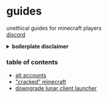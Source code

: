 # guides 
unethical guides for minecraft players </br>
[discord](https://discord.gg/vhJ8Dsp9qa)

<details>
   <summary><strong>boilerplate disclaimer</strong></summary>

  ### educational purposes only
  The content in this GitHub repository is for educational purposes only. Verify information independently before acting on it. We aren't liable for errors, actions taken, or any damages from using the contentp rovided. Use resources responsibly and consult experts when needed. By accessing this repository, you agree to these terms.
     
</details>

### table of contents 
* [alt accounts](https://github.com/unethicalmc/guides/blob/main/alt%20accounts.md#alt-accounts)
* ["cracked" minecraft](https://github.com/unethicalmc/guides/blob/main/%22cracked%22.md#cracked-minecraft)
* [downgrade lunar client launcher](https://github.com/unethicalmc/guides/blob/main/downgrade%20lc%20launcher.md#downgrade-lunar-clients-launcher-to-2161)
